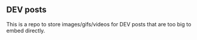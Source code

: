 ## DEV posts

This is a repo to store images/gifs/videos for DEV posts that are too big to embed directly.
